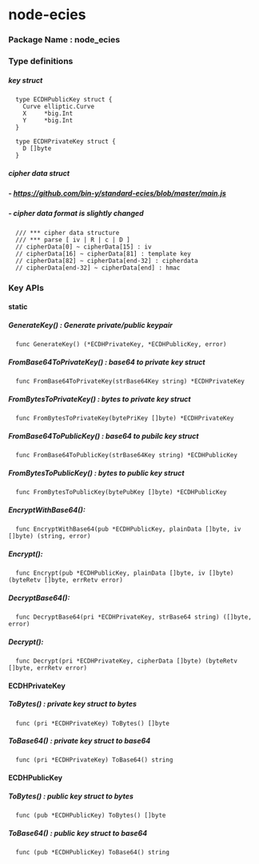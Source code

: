 # node-ecies

### Package Name : node_ecies

### Type definitions
##### key struct
```
  type ECDHPublicKey struct {
    Curve elliptic.Curve
    X     *big.Int
    Y     *big.Int
  }

  type ECDHPrivateKey struct {
    D []byte
  }
```

##### cipher data struct
##### - https://github.com/bin-y/standard-ecies/blob/master/main.js
##### - cipher data format is slightly changed
```
  /// *** cipher data structure
  /// *** parse [ iv | R | c | D ]
  // cipherData[0] ~ cipherData[15] : iv
  // cipherData[16] ~ cipherData[81] : template key
  // cipherData[82] ~ cipherData[end-32] : cipherdata
  // cipherData[end-32] ~ cipherData[end] : hmac
```

### Key APIs
#### static
##### GenerateKey() : Generate private/public keypair
```
  func GenerateKey() (*ECDHPrivateKey, *ECDHPublicKey, error) 
```

##### FromBase64ToPrivateKey() : base64 to private key struct
```  
  func FromBase64ToPrivateKey(strBase64Key string) *ECDHPrivateKey 
```

##### FromBytesToPrivateKey() : bytes to private key struct
```
  func FromBytesToPrivateKey(bytePriKey []byte) *ECDHPrivateKey
```

##### FromBase64ToPublicKey() : base64 to pubilc key struct
```
  func FromBase64ToPublicKey(strBase64Key string) *ECDHPublicKey
```

##### FromBytesToPublicKey() : bytes to public key struct
```
  func FromBytesToPublicKey(bytePubKey []byte) *ECDHPublicKey
```

##### EncryptWithBase64():
```
  func EncryptWithBase64(pub *ECDHPublicKey, plainData []byte, iv []byte) (string, error)
```

##### Encrypt():
```
  func Encrypt(pub *ECDHPublicKey, plainData []byte, iv []byte) (byteRetv []byte, errRetv error)
```

##### DecryptBase64():
```
  func DecryptBase64(pri *ECDHPrivateKey, strBase64 string) ([]byte, error)
```

##### Decrypt():
```
  func Decrypt(pri *ECDHPrivateKey, cipherData []byte) (byteRetv []byte, errRetv error)
```

#### ECDHPrivateKey
##### ToBytes() : private key struct to bytes
```  
  func (pri *ECDHPrivateKey) ToBytes() []byte
```

##### ToBase64() : private key struct to base64
```
  func (pri *ECDHPrivateKey) ToBase64() string
```

#### ECDHPublicKey
##### ToBytes() : public key struct to bytes
```
  func (pub *ECDHPublicKey) ToBytes() []byte 
```

##### ToBase64() : public key struct to base64
```
  func (pub *ECDHPublicKey) ToBase64() string 
```
